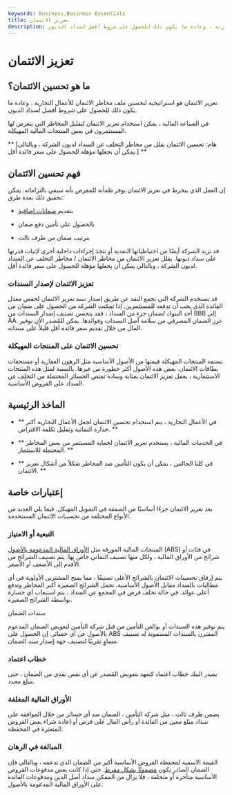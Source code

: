 ```yaml
---
keywords: Business,Business Essentials
title: تعزيز الائتمان
description: تعزيز الائتمان هو استراتيجية تستخدم لتحسين ملف مخاطر الائتمان للأعمال التجارية ، وعادة ما يكون ذلك للحصول على شروط أفضل لسداد الديون.
---
```


# تعزيز الائتمان
## ما هو تحسين الائتمان؟

تعزيز الائتمان هو استراتيجية لتحسين ملف مخاطر الائتمان للأعمال التجارية ، وعادة ما يكون ذلك للحصول على شروط أفضل لسداد الديون.

في الصناعة المالية ، يمكن استخدام تعزيز الائتمان لتقليل المخاطر التي يتعرض لها المستثمرون في بعض المنتجات المالية المهيكلة.

** [هام: تحسين الائتمان يقلل من مخاطر التخلف عن السداد لديون الشركة ، وبالتالي يمكن أن يجعلها مؤهلة للحصول على سعر فائدة أقل.] **

## فهم تحسين الائتمان

إن العمل الذي ينخرط في تعزيز الائتمان يوفر طمأنة للمقرض بأنه سيفي بالتزاماته. يمكن تحقيق ذلك بعدة طرق:

- بتقديم [ضمانات إضافية](/collateral)

- بالحصول على تأمين دفع ضمان

- بترتيب ضمان من طرف ثالث

قد تزيد الشركة أيضًا من احتياطياتها النقدية أو تتخذ إجراءات داخلية أخرى لإثبات قدرتها على سداد ديونها. يقلل تعزيز الائتمان من مخاطر الائتمان / مخاطر التخلف عن السداد لديون الشركة ، وبالتالي يمكن أن يجعلها مؤهلة للحصول على سعر فائدة أقل.

### تعزيز الائتمان لإصدار السندات

قد تستخدم الشركة التي تجمع النقد عن طريق إصدار سند تعزيز الائتمان لخفض معدل الفائدة الذي يجب أن تدفعه للمستثمرين. إذا تمكنت الشركة من الحصول على ضمان من أحد البنوك لضمان جزء من السداد ، فقد يتحسن تصنيف إصدار السندات من BBB إلى AA. عزز الضمان المصرفي من سلامة أصل السندات وفوائدها. يمكن للمُصدر الآن توفير المال من خلال تقديم سعر فائدة أقل قليلاً على سنداته.

### تحسين الائتمان على المنتجات المهيكلة

تستمد المنتجات المهيكلة قيمتها من الأصول الأساسية مثل الرهون العقارية أو مستحقات بطاقات الائتمان. بعض هذه الأصول أكثر خطورة من غيرها. بالنسبة لمثل هذه المنتجات الاستثمارية ، يعمل تعزيز الائتمان بمثابة وسادة تمتص الخسائر المحتملة من التخلف عن السداد على القروض الأساسية.

## الماخذ الرئيسية

- ** في الأعمال التجارية ، يتم استخدام تحسين الائتمان لجعل الأعمال التجارية أكثر جدارة ائتمانية وتقليل تكلفة الاقتراض. **

- ** في الخدمات المالية ، يستخدم تعزيز الائتمان لحماية المستثمر من بعض المخاطر المحتملة للاستثمار. **

- ** في كلتا الحالتين ، يمكن أن يكون التأمين ضد المخاطر شكلاً من أشكال تعزيز الائتمان. **

## إعتبارات خاصة

يعد تعزيز الائتمان جزءًا أساسيًا من الصفقة في التمويل المهيكل. فيما يلي العديد من الأنواع المختلفة من تحسينات الائتمان المستخدمة.

### التبعية أو الامتياز

المنتجات المالية المورقة مثل [الأوراق المالية المدعومة بالأصول](/asset-backedsecurity) (ABS) في فئات أو شرائح من الأوراق المالية ، ولكل منها تصنيف ائتماني خاص بها. يتم تصنيف الشرائح من الأقدم إلى الأضعف أو الأصغر.

يتم إرفاق تحسينات الائتمان بالشرائح الأعلى تصنيفًا ، مما يمنح المشترين الأولوية في أي مطالبات بالسداد مقابل الأصول الأساسية. تحمل الشرائح الصغيرة أكبر المخاطر وتدفع أعلى عوائد. في حالة تخلف قرض في المجمع عن السداد ، يتم استيعاب أي خسارة بواسطة الشرائح الصغيرة.

سندات الضمان

يتم توفير هذه السندات أو بوالص التأمين من قبل شركة التأمين لتعويض الضمان المدعوم بالأصول عن أي خسائر. إن الحصول على ABS المقترن بالسندات المضمونة له تصنيف مساوٍ تقريبًا لتصنيف جهة إصدار سند الضمان.

### خطاب اعتماد

يصدر البنك خطاب اعتماد كتعهد بتعويض المُصدر عن أي نقص نقدي من الضمان ، حتى مبلغ محدد.

### الأوراق المالية المغلفة

يضمن طرف ثالث ، مثل شركة التأمين ، الضمان ضد أي خسائر من خلال الموافقة على سداد مبلغ معين من الفائدة أو رأس المال على قرض أو إعادة شراء بعض القروض المتعثرة في المحفظة.

### المبالغة في الرهان

القيمة الاسمية لمحفظة القروض الأساسية أكبر من الضمان الذي تدعمه ، وبالتالي فإن الضمان الصادر يكون [مضمونًا بشكل مفرط](/overcollateralization). حتى إذا كانت بعض مدفوعات القروض الأساسية متأخرة أو متخلفة ، فلا يزال من الممكن سداد أصل الدين ومدفوعات الفائدة على الأوراق المالية المدعومة بالأصول.

